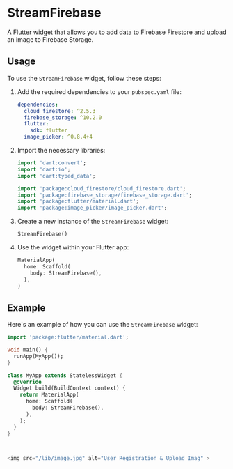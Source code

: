 # StreamFirebase

A Flutter widget that allows you to add data to Firebase Firestore and upload an image to Firebase Storage.

## Usage

To use the `StreamFirebase` widget, follow these steps:

1. Add the required dependencies to your `pubspec.yaml` file:

    ```yaml
    dependencies:
      cloud_firestore: ^2.5.3
      firebase_storage: ^10.2.0
      flutter:
        sdk: flutter
      image_picker: ^0.8.4+4
    ```

2. Import the necessary libraries:

    ```dart
    import 'dart:convert';
    import 'dart:io';
    import 'dart:typed_data';

    import 'package:cloud_firestore/cloud_firestore.dart';
    import 'package:firebase_storage/firebase_storage.dart';
    import 'package:flutter/material.dart';
    import 'package:image_picker/image_picker.dart';
    ```

3. Create a new instance of the `StreamFirebase` widget:

    ```dart
    StreamFirebase()
    ```

4. Use the widget within your Flutter app:

    ```dart
    MaterialApp(
      home: Scaffold(
        body: StreamFirebase(),
      ),
    )
    ```

## Example

Here's an example of how you can use the `StreamFirebase` widget:

```dart
import 'package:flutter/material.dart';

void main() {
  runApp(MyApp());
}

class MyApp extends StatelessWidget {
  @override
  Widget build(BuildContext context) {
    return MaterialApp(
      home: Scaffold(
        body: StreamFirebase(),
      ),
    );
  }
}



<img src="/lib/image.jpg" alt="User Registration & Upload Imag" >